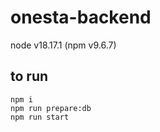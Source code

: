 # onesta-backend

node v18.17.1 (npm v9.6.7)


## to run 
```
npm i
npm run prepare:db
npm run start
```
